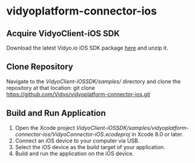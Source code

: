 # vidyoplatform-connector-ios

## Acquire VidyoClient-iOS SDK
Download the latest Vidyo.io iOS SDK package [here](https://static.vidyo.io/latest/package/VidyoClient-iOSSDK.zip) and unzip it.

## Clone Repository
Navigate to the *VidyoClient-iOSSDK/samples/* directory and clone the repository at that location:
git clone https://github.com/Vidyo/vidyoplatform-connector-ios.git

## Build and Run Application
1. Open the Xcode project *VidyoClient-iOSSDK/samples/vidyoplatform-connector-ios/VidyoConnector-iOS.xcodeproj* in Xcode 8.0 or later.
2. Connect an iOS device to your computer via USB.
3. Select the iOS device as the build target of your application.
4. Build and run the application on the iOS device.
